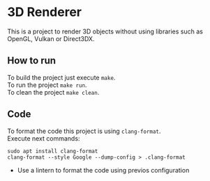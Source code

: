 # 3D Renderer

This is a project to render 3D objects without using libraries such as OpenGL, Vulkan or Direct3DX.
<br>

## How to run

To build the project just execute `make`.\
To run the project `make run`.\
To clean the project `make clean`.


## Code
To format the code this project is using `clang-format`. <br>
Execute next commands:

```
sudo apt install clang-format
clang-format --style Google --dump-config > .clang-format
```
- Use a lintern to format the code using previos configuration
